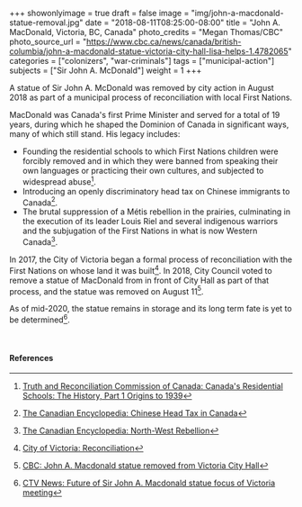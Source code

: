 +++
showonlyimage = true
draft = false
image = "img/john-a-macdonald-statue-removal.jpg"
date = "2018-08-11T08:25:00-08:00"
title = "John A. MacDonald, Victoria, BC, Canada"
photo_credits = "Megan Thomas/CBC"
photo_source_url = "https://www.cbc.ca/news/canada/british-columbia/john-a-macdonald-statue-victoria-city-hall-lisa-helps-1.4782065"
categories = ["colonizers", "war-criminals"]
tags = ["municipal-action"]
subjects = ["Sir John A. McDonald"]
weight = 1
+++

A statue of Sir John A. McDonald was removed by city action in August 2018 as part of a municipal process of reconciliation with local First Nations.

<!--more-->

MacDonald was Canada's first Prime Minister and served for a total of 19 years, during which he shaped the Dominion of Canada in significant ways, many of which still stand.  His legacy includes:

* Founding the residential schools to which First Nations children were forcibly removed and in which they were banned from speaking their own languages or practicing their own cultures, and subjected to widespread abuse[^1].
* Introducing an openly discriminatory head tax on Chinese immigrants to Canada[^2].
* The brutal suppression of a Métis rebellion in the prairies, culminating in the execution of its leader Louis Riel and several indigenous warriors and the subjugation of the First Nations in what is now Western Canada[^3].

In 2017, the City of Victoria began a formal process of reconciliation with the First Nations on whose land it was built[^4].  In 2018, City Council voted to remove a statue of MacDonald from in front of City Hall as part of that process, and the statue was removed on August 11[^5].

As of mid-2020, the statue remains in storage and its long term fate is yet to be determined[^6].

<br>

#### References

[^1]: [Truth and Reconciliation Commission of Canada: Canada's Residential Schools: The History, Part 1 Origins to 1939](http://nctr.ca/assets/reports/Final%20Reports/Volume_1_History_Part_1_English_Web.pdf)

[^2]: [The Canadian Encyclopedia: Chinese Head Tax in Canada](https://www.thecanadianencyclopedia.ca/en/article/chinese-head-tax-in-canada)

[^3]: [The Canadian Encyclopedia: North-West Rebellion](https://thecanadianencyclopedia.ca/en/article/north-west-rebellion)

[^4]: [City of Victoria: Reconciliation](https://www.victoria.ca/EN/main/city/reconciliation.html)

[^5]: [CBC: John A. Macdonald statue removed from Victoria City Hall](https://www.cbc.ca/news/canada/british-columbia/john-a-macdonald-statue-victoria-city-hall-lisa-helps-1.4782065)

[^6]: [CTV News: Future of Sir John A. Macdonald statue focus of Victoria meeting](https://vancouverisland.ctvnews.ca/future-of-sir-john-a-macdonald-statue-focus-of-victoria-meeting-1.4835302)
